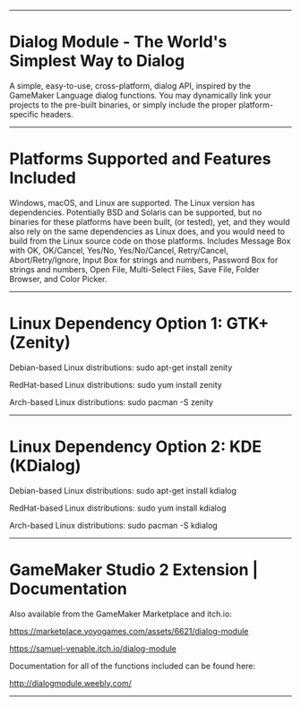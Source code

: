 ----------------------------------------------------------------------------------------------------------------------------------

# Dialog Module - The World's Simplest Way to Dialog

A simple, easy-to-use, cross-platform, dialog API, inspired by the GameMaker Language dialog functions. You may dynamically link your projects to the pre-built binaries, or simply include the proper platform-specific headers.

----------------------------------------------------------------------------------------------------------------------------------

# Platforms Supported and Features Included

Windows, macOS, and Linux are supported. The Linux version has dependencies. Potentially BSD and Solaris can be supported, but no binaries for these platforms have been built, (or tested), yet, and they would also rely on the same dependencies as Linux does, and you would need to build from the Linux source code on those platforms. Includes Message Box with OK, OK/Cancel, Yes/No, Yes/No/Cancel, Retry/Cancel, Abort/Retry/Ignore, Input Box for strings and numbers, Password Box for strings and numbers, Open File, Multi-Select Files, Save File, Folder Browser, and Color Picker.

----------------------------------------------------------------------------------------------------------------------------------

# Linux Dependency Option 1: GTK+ (Zenity)

Debian-based Linux distributions: sudo apt-get install zenity

RedHat-based Linux distributions: sudo yum install zenity

Arch-based Linux distributions: sudo pacman -S zenity

----------------------------------------------------------------------------------------------------------------------------------

# Linux Dependency Option 2: KDE (KDialog)

Debian-based Linux distributions: sudo apt-get install kdialog

RedHat-based Linux distributions: sudo yum install kdialog

Arch-based Linux distributions: sudo pacman -S kdialog

----------------------------------------------------------------------------------------------------------------------------------

# GameMaker Studio 2 Extension | Documentation

Also available from the GameMaker Marketplace and itch.io:

https://marketplace.yoyogames.com/assets/6621/dialog-module

https://samuel-venable.itch.io/dialog-module

Documentation for all of the functions included can be found here:

http://dialogmodule.weebly.com/

----------------------------------------------------------------------------------------------------------------------------------
